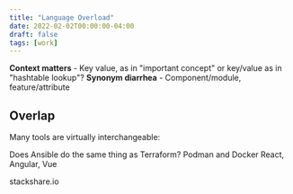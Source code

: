 ```yaml
---
title: "Language Overload"
date: 2022-02-02T00:00:00-04:00
draft: false
tags: [work]
---
```


**Context matters** - Key value, as in "important concept" or key/value as in "hashtable lookup"?
**Synonym diarrhea** - Component/module, feature/attribute

## Overlap

Many tools are virtually interchangeable:

Does Ansible do the same thing as Terraform?
Podman and Docker
React, Angular, Vue

stackshare.io